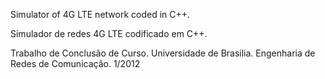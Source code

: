 Simulator of 4G LTE network coded in C++.

Simulador de redes 4G LTE codificado em C++.

Trabalho de Conclusão de Curso. Universidade de Brasilia.
Engenharia de Redes de Comunicação. 1/2012